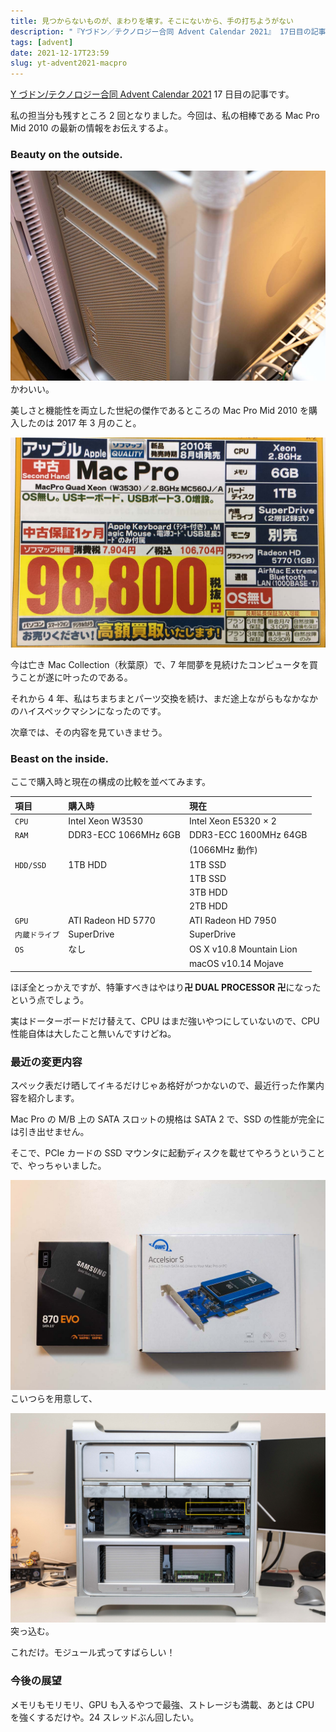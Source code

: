 ```yaml
---
title: 見つからないものが、まわりを壊す。そこにないから、手の打ちようがない
description: "『Yづドン／テクノロジー合同 Advent Calendar 2021』 17日目の記事です。Mac Proちゃんの現状と展望について話します。"
tags: [advent]
date: 2021-12-17T23:59
slug: yt-advent2021-macpro
---
```


[Y づドン/テクノロジー合同 Advent Calendar 2021](https://adventar.org/calendars/6890) 17 日目の記事です。

私の担当分も残すところ 2 回となりました。今回は、私の相棒である Mac Pro Mid 2010 の最新の情報をお伝えするよ。

<!-- truncate -->

### Beauty on the outside.

![](./img/img_01.jpg)
かわいい。

美しさと機能性を両立した世紀の傑作であるところの Mac Pro Mid 2010 を購入したのは 2017 年 3 月のこと。

![](./img/img_02.jpg)

今は亡き Mac Collection（秋葉原）で、7 年間夢を見続けたコンピュータを買うことが遂に叶ったのである。

それから 4 年、私はちまちまとパーツ交換を続け、まだ途上ながらもなかなかのハイスペックマシンになったのです。

次章では、その内容を見ていきませう。

### Beast on the inside.

ここで購入時と現在の構成の比較を並べてみます。

| 項目           | 購入時               | 現在                     |
| :------------- | :------------------- | :----------------------- |
| `CPU`          | Intel Xeon W3530     | Intel Xeon E5320 × 2     |
| `RAM`          | DDR3-ECC 1066MHz 6GB | DDR3-ECC 1600MHz 64GB    |
|                |                      | (1066MHz 動作)           |
| `HDD/SSD`      | 1TB HDD              | 1TB SSD                  |
|                |                      | 1TB SSD                  |
|                |                      | 3TB HDD                  |
|                |                      | 2TB HDD                  |
| `GPU`          | ATI Radeon HD 5770   | ATI Radeon HD 7950       |
| `内蔵ドライブ` | SuperDrive           | SuperDrive               |
| `OS`           | なし                 | OS X v10.8 Mountain Lion |
|                |                      | macOS v10.14 Mojave      |

ほぼ全とっかえですが、特筆すべきはやはり<strong>卍 DUAL PROCESSOR 卍</strong>になったという点でしょう。

実はドーターボードだけ替えて、CPU はまだ強いやつにしていないので、CPU 性能自体は大したこと無いんですけどね。

### 最近の変更内容

スペック表だけ晒してイキるだけじゃあ格好がつかないので、最近行った作業内容を紹介します。

Mac Pro の M/B 上の SATA スロットの規格は SATA 2 で、SSD の性能が完全には引き出せません。

そこで、PCIe カードの SSD マウンタに起動ディスクを載せてやろうということで、やっちゃいました。

![](./img/img_03.jpg)
こいつらを用意して、

![](./img/img_04.jpg)
突っ込む。

これだけ。モジュール式ってすばらしい！

### 今後の展望

メモリもモリモリ、GPU も入るやつで最強、ストレージも満載、あとは CPU を強くするだけや。24 スレッドぶん回したい。
